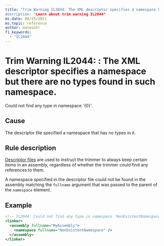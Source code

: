 ```yaml
---
title: "Trim Warning IL2044: The XML descriptor specifies a namespace but there are no types found in such namespace.
description: "Learn about trim warning IL2044"
ms.date: 08/25/2021
ms.topic: reference
author: mateoatr
f1_keywords:
  - "IL2044"
---
```

# Trim Warning IL2044: : The XML descriptor specifies a namespace but there are no types found in such namespace.

Could not find any type in namespace '{0}'.

## Cause

The descriptor file specified a namespace that has no types in it.

## Rule description

[Descriptor files](https://github.com/mono/linker/blob/main/docs/data-formats.md) are
used to instruct the trimmer to always keep certain items in an assembly, regardless of
whether the trimmer could find any references to them.

A namespace specified in the descriptor file could not be found in the assembly matching
the `fullname` argument that was passed to the parent of the `namespace` element.

## Example

```XML
<!-- IL2044: Could not find any type in namespace 'NonExistentNamespace' -->
<linker>
  <assembly fullname="MyAssembly">
    <namespace fullname="NonExistentNamespace" />
  </assembly>
</linker>
```
